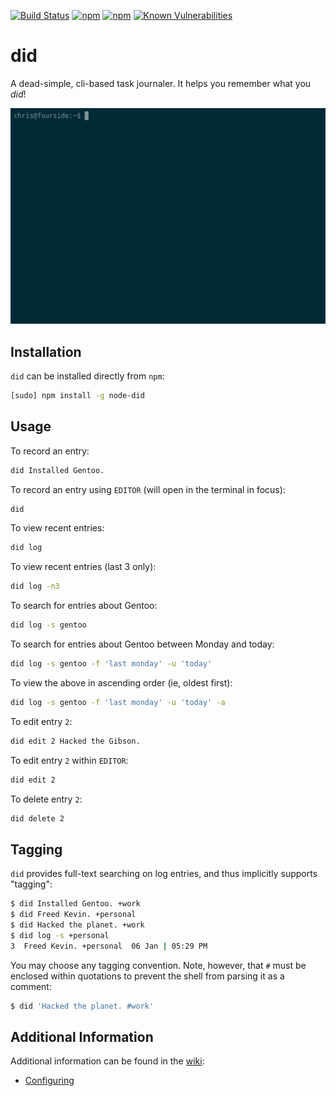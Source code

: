 [![Build Status](https://travis-ci.org/chrisallenlane/node-did.svg)](https://travis-ci.org/chrisallenlane/node-did)
[![npm](https://img.shields.io/npm/v/node-did.svg)]()
[![npm](https://img.shields.io/npm/dt/node-did.svg)]()
[![Known Vulnerabilities](https://snyk.io/test/npm/node-did/badge.svg)](https://snyk.io/test/npm/node-did)

did
===
A dead-simple, cli-based task journaler. It helps you remember what you _did_!

![asciicast](./.github/asciicast.gif)

Installation
------------
`did` can be installed directly from `npm`:

```sh
[sudo] npm install -g node-did
```

Usage
-----
To record an entry:

```sh
did Installed Gentoo.
```

To record an entry using `EDITOR` (will open in the terminal in focus):

```sh
did
```

To view recent entries:

```sh
did log
```

To view recent entries (last 3 only):

```sh
did log -n3
```

To search for entries about Gentoo:

```sh
did log -s gentoo
```

To search for entries about Gentoo between Monday and today:

```sh
did log -s gentoo -f 'last monday' -u 'today'
```

To view the above in ascending order (ie, oldest first):

```sh
did log -s gentoo -f 'last monday' -u 'today' -a
```

To edit entry `2`:

```sh
did edit 2 Hacked the Gibson.
```

To edit entry `2` within `EDITOR`:

```sh
did edit 2
```

To delete entry `2`:

```sh
did delete 2
```

Tagging
-------
`did` provides full-text searching on log entries, and thus implicitly supports
"tagging":

```sh
$ did Installed Gentoo. +work
$ did Freed Kevin. +personal
$ did Hacked the planet. +work 
$ did log -s +personal
3  Freed Kevin. +personal  06 Jan | 05:29 PM
```

You may choose any tagging convention. Note, however, that `#` must be enclosed
within quotations to prevent the shell from parsing it as a comment:

```sh
$ did 'Hacked the planet. #work'
```

Additional Information
----------------------
Additional information can be found in the [wiki][]:

- [Configuring][]

[Configuring]: https://github.com/chrisallenlane/node-did/wiki/Configuring
[Supported Platforms]: https://github.com/chrisallenlane/node-did/wiki/Supported-platforms
[wiki]: https://github.com/chrisallenlane/node-did/wiki
